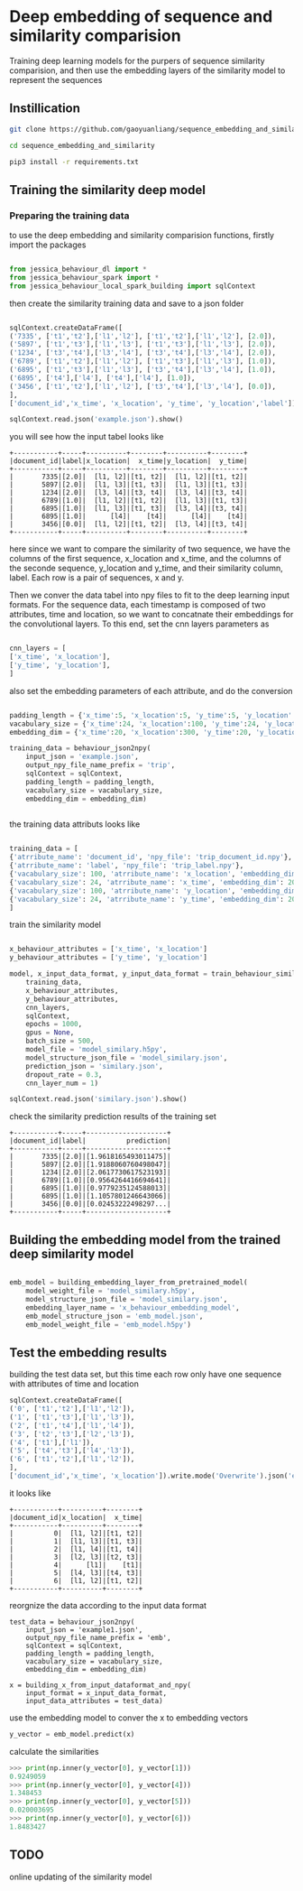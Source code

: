 # Deep embedding of sequence and similarity comparision

Training deep learning models for the purpers of sequence similarity comparision, and then use the embedding layers of the similarity model to represent the sequences

## Instillication 

```bash
git clone https://github.com/gaoyuanliang/sequence_embedding_and_similarity.git

cd sequence_embedding_and_similarity

pip3 install -r requirements.txt
```

## Training the similarity deep model

### Preparing the training data

to use the deep embedding and similarity comparision functions, firstly import the packages

```python

from jessica_behaviour_dl import *
from jessica_behaviour_spark import * 
from jessica_behaviour_local_spark_building import sqlContext

```

then create the similarity training data and save to a json folder


```python

sqlContext.createDataFrame([
('7335', ['t1','t2'],['l1','l2'], ['t1','t2'],['l1','l2'], [2.0]),
('5897', ['t1','t3'],['l1','l3'], ['t1','t3'],['l1','l3'], [2.0]),
('1234', ['t3','t4'],['l3','l4'], ['t3','t4'],['l3','l4'], [2.0]),
('6789', ['t1','t2'],['l1','l2'], ['t1','t3'],['l1','l3'], [1.0]),
('6895', ['t1','t3'],['l1','l3'], ['t3','t4'],['l3','l4'], [1.0]),
('6895', ['t4'],['l4'], ['t4'],['l4'], [1.0]),
('3456', ['t1','t2'],['l1','l2'], ['t3','t4'],['l3','l4'], [0.0]),
],
['document_id','x_time', 'x_location', 'y_time', 'y_location','label']).write.mode('Overwrite').json('example.json')

sqlContext.read.json('example.json').show()
```

you will see how the input tabel looks like

```
+-----------+-----+----------+--------+----------+--------+
|document_id|label|x_location|  x_time|y_location|  y_time|
+-----------+-----+----------+--------+----------+--------+
|       7335|[2.0]|  [l1, l2]|[t1, t2]|  [l1, l2]|[t1, t2]|
|       5897|[2.0]|  [l1, l3]|[t1, t3]|  [l1, l3]|[t1, t3]|
|       1234|[2.0]|  [l3, l4]|[t3, t4]|  [l3, l4]|[t3, t4]|
|       6789|[1.0]|  [l1, l2]|[t1, t2]|  [l1, l3]|[t1, t3]|
|       6895|[1.0]|  [l1, l3]|[t1, t3]|  [l3, l4]|[t3, t4]|
|       6895|[1.0]|      [l4]|    [t4]|      [l4]|    [t4]|
|       3456|[0.0]|  [l1, l2]|[t1, t2]|  [l3, l4]|[t3, t4]|
+-----------+-----+----------+--------+----------+--------+
```

here since we want to compare the similarity of two sequence, we have the columns of the first sequence, x_location and x_time, and the columns of the seconde sequence, y_location and y_time, and their similarity column, label. Each row is a pair of sequences, x and y.

Then we conver the data tabel into npy files to fit to the deep learning input formats. For the sequence data, each timestamp is composed of two attributes, time and location, so we want to concatnate their embeddings for the convolutional layers. To this end, set the cnn layers parameters as 

```python 

cnn_layers = [
['x_time', 'x_location'],
['y_time', 'y_location'],
]
```

also set the embedding parameters of each attribute, and do the conversion

```python

padding_length = {'x_time':5, 'x_location':5, 'y_time':5, 'y_location':5}
vacabulary_size = {'x_time':24, 'x_location':100, 'y_time':24, 'y_location':100}
embedding_dim = {'x_time':20, 'x_location':300, 'y_time':20, 'y_location':300}

training_data = behaviour_json2npy(
	input_json = 'example.json',
	output_npy_file_name_prefix = 'trip',
	sqlContext = sqlContext,
	padding_length = padding_length,
	vacabulary_size = vacabulary_size,
	embedding_dim = embedding_dim)
  
  ```
  
  the training data attributs looks like 
  
  ```python
 
 training_data = [
{'atrribute_name': 'document_id', 'npy_file': 'trip_document_id.npy'}, 
{'atrribute_name': 'label', 'npy_file': 'trip_label.npy'}, 
{'vacabulary_size': 100, 'atrribute_name': 'x_location', 'embedding_dim': 300, 'npy_file': 'trip_x_location.npy', 'padding_length': 5}, 
{'vacabulary_size': 24, 'atrribute_name': 'x_time', 'embedding_dim': 20, 'npy_file': 'trip_x_time.npy', 'padding_length': 5}, 
{'vacabulary_size': 100, 'atrribute_name': 'y_location', 'embedding_dim': 300, 'npy_file': 'trip_y_location.npy', 'padding_length': 5}, 
{'vacabulary_size': 24, 'atrribute_name': 'y_time', 'embedding_dim': 20, 'npy_file': 'trip_y_time.npy', 'padding_length': 5}
]

```

train the similarity model 

```python

x_behaviour_attributes = ['x_time', 'x_location']
y_behaviour_attributes = ['y_time', 'y_location']

model, x_input_data_format, y_input_data_format = train_behaviour_similary_model(
	training_data,
	x_behaviour_attributes,
	y_behaviour_attributes,
	cnn_layers,
	sqlContext,
	epochs = 1000,
	gpus = None,
	batch_size = 500,
	model_file = 'model_similary.h5py',
	model_structure_json_file = 'model_similary.json',
	prediction_json = 'similary.json',
	dropout_rate = 0.3,
	cnn_layer_num = 1)

sqlContext.read.json('similary.json').show()
```

check the similarity prediction results of the training set

```
+-----------+-----+--------------------+
|document_id|label|          prediction|
+-----------+-----+--------------------+
|       7335|[2.0]|[1.9618165493011475]|
|       5897|[2.0]|[1.9188060760498047]|
|       1234|[2.0]|[2.0617730617523193]|
|       6789|[1.0]|[0.9564264416694641]|
|       6895|[1.0]|[0.9779235124588013]|
|       6895|[1.0]|[1.1057801246643066]|
|       3456|[0.0]|[0.02453222498297...|
+-----------+-----+--------------------+
```

## Building the embedding model from the trained deep similarity model

```python

emb_model = building_embedding_layer_from_pretrained_model(
	model_weight_file = 'model_similary.h5py',
	model_structure_json_file = 'model_similary.json',
	embedding_layer_name = 'x_behaviour_embedding_model',
	emb_model_structure_json = 'emb_model.json',
	emb_model_weight_file = 'emb_model.h5py')
```

## Test the embedding results

building the test data set, but this time each row only have one sequence with attributes of time and location

```python
sqlContext.createDataFrame([
('0', ['t1','t2'],['l1','l2']),
('1', ['t1','t3'],['l1','l3']),
('2', ['t1','t4'],['l1','l4']),
('3', ['t2','t3'],['l2','l3']),
('4', ['t1'],['l1']),
('5', ['t4','t3'],['l4','l3']),
('6', ['t1','t2'],['l1','l2']),
],
['document_id','x_time', 'x_location']).write.mode('Overwrite').json('example1.json')
```

it looks like 

```
+-----------+----------+--------+
|document_id|x_location|  x_time|
+-----------+----------+--------+
|          0|  [l1, l2]|[t1, t2]|
|          1|  [l1, l3]|[t1, t3]|
|          2|  [l1, l4]|[t1, t4]|
|          3|  [l2, l3]|[t2, t3]|
|          4|      [l1]|    [t1]|
|          5|  [l4, l3]|[t4, t3]|
|          6|  [l1, l2]|[t1, t2]|
+-----------+----------+--------+
```

reorgnize the data according to the input data format

```
test_data = behaviour_json2npy(
	input_json = 'example1.json',
	output_npy_file_name_prefix = 'emb',
	sqlContext = sqlContext,
	padding_length = padding_length,
	vacabulary_size = vacabulary_size,
	embedding_dim = embedding_dim)

x = building_x_from_input_dataformat_and_npy(
	input_format = x_input_data_format,
	input_data_attributes = test_data)
```

use the embedding model to conver the x to embedding vectors

```python
y_vector = emb_model.predict(x)
```


calculate the similarities

```python
>>> print(np.inner(y_vector[0], y_vector[1]))
0.9249059
>>> print(np.inner(y_vector[0], y_vector[4]))
1.348453
>>> print(np.inner(y_vector[0], y_vector[5]))
0.020003695
>>> print(np.inner(y_vector[0], y_vector[6]))
1.8483427
```

## TODO

online updating of the similarity model 

